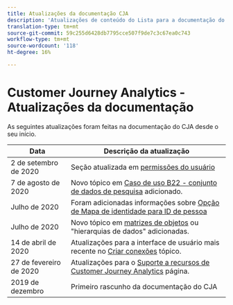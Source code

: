```yaml
---
title: Atualizações da documentação CJA
description: 'Atualizações de conteúdo do Lista para a documentação do Customer Journey Analytics desde dezembro de 2019. '
translation-type: tm+mt
source-git-commit: 59c255d6428db7795cce507f9de7c3c67ea0c743
workflow-type: tm+mt
source-wordcount: '118'
ht-degree: 16%

---
```



# Customer Journey Analytics - Atualizações da documentação

As seguintes atualizações foram feitas na documentação do CJA desde o seu início.

| Data | Descrição da atualização |
| --- | --- |
| 2 de setembro de 2020 | Seção atualizada em [permissões do usuário](https://docs.adobe.com/content/help/en/analytics-platform/using/cja-overview/cja-overview.html#user-access-permissions) |
| 7 de agosto de 2020 | Novo tópico em [Caso de uso B22 - conjunto de dados de pesquisa](/help/use-cases/b2b.md) adicionado. |
| Julho de 2020 | Foram adicionadas informações sobre [Opção de Mapa de identidade para ID de pessoa](https://docs.adobe.com/content/help/pt-BR/analytics-platform/using/cja-connections/create-connection.html#use-identity-map-as-a-person-id) |
| Julho de 2020 | Novo tópico em [matrizes de objetos](/help/use-cases/object-arrays.md) ou &quot;hierarquias de dados&quot; adicionadas. |
| 14 de abril de 2020 | Atualizações para a interface de usuário mais recente no [Criar conexões](/help/connections/create-connection.md) tópico. |
| 27 de fevereiro de 2020 | Atualizações para o [Suporte a recursos de Customer Journey Analytics](/help/getting-started/cja-aa.md) página. |
| 2019 de dezembro | Primeiro rascunho da documentação do CJA |
